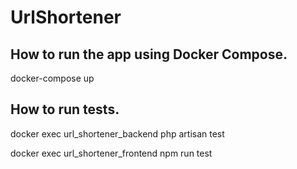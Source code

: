 # UrlShortener

## How to run the app using Docker Compose.

docker-compose up 

## How to run tests.

docker exec url_shortener_backend php artisan test

docker exec url_shortener_frontend npm run test